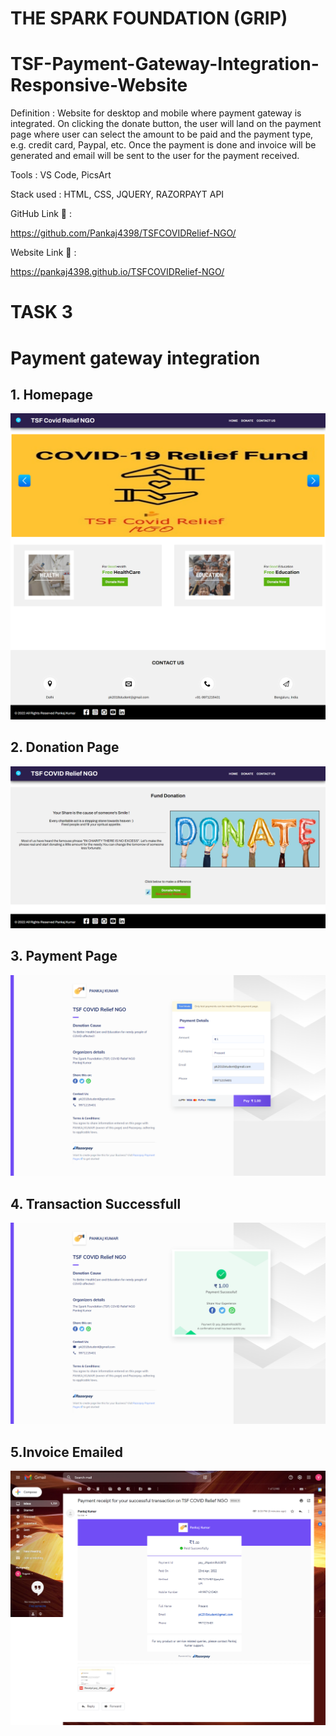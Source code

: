 # THE SPARK FOUNDATION (GRIP)
# TSF-Payment-Gateway-Integration-Responsive-Website
 <p>Definition : Website for desktop and mobile where payment gateway is integrated. On clicking the donate button, the user will land on the payment page where user can select the amount to be paid and the payment type, e.g. credit card, Paypal, etc. Once the payment is done and invoice will be generated and email will be sent to the user for the payment received.</p>


Tools : VS Code, PicsArt

Stack used : HTML, CSS, JQUERY, RAZORPAYT API

GitHub Link 🔗 :

https://github.com/Pankaj4398/TSFCOVIDRelief-NGO/

Website Link 🔗 :

https://pankaj4398.github.io/TSFCOVIDRelief-NGO/



# TASK 3

# Payment gateway integration



## 1. Homepage
![Homepage](./screenshots/1.png)
## 2. Donation Page
![Payment Details](./screenshots/2.png)
## 3. Payment Page
![Login Details](./screenshots/3.png)

## 4. Transaction Successfull
![Transaction Successful](./screenshots/4.png)

## 5.Invoice Emailed
![Invoice Emailed ](./screenshots/5.png)
